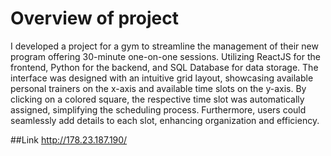 # Overview of project

I developed a project for a gym to streamline the management of their new program offering 30-minute one-on-one sessions. Utilizing ReactJS for the frontend, Python for the backend, and SQL Database for data storage. The interface was designed with an intuitive grid layout, showcasing available personal trainers on the x-axis and available time slots on the y-axis. By clicking on a colored square, the respective time slot was automatically assigned, simplifying the scheduling process. Furthermore, users could seamlessly add details to each slot, enhancing organization and efficiency.

##Link
http://178.23.187.190/


